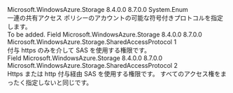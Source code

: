 <Type Name="SharedAccessProtocol" FullName="Microsoft.WindowsAzure.Storage.SharedAccessProtocol">
  <TypeSignature Language="C#" Value="public enum SharedAccessProtocol" />
  <TypeSignature Language="ILAsm" Value=".class public auto ansi sealed SharedAccessProtocol extends System.Enum" />
  <TypeSignature Language="DocId" Value="T:Microsoft.WindowsAzure.Storage.SharedAccessProtocol" />
  <TypeSignature Language="VB.NET" Value="Public Enum SharedAccessProtocol" />
  <TypeSignature Language="F#" Value="type SharedAccessProtocol = " />
  <AssemblyInfo>
    <AssemblyName>Microsoft.WindowsAzure.Storage</AssemblyName>
    <AssemblyVersion>8.4.0.0</AssemblyVersion>
    <AssemblyVersion>8.7.0.0</AssemblyVersion>
  </AssemblyInfo>
  <Base>
    <BaseTypeName>System.Enum</BaseTypeName>
  </Base>
  <Docs>
    <summary>
            一連の共有アクセス ポリシーのアカウントの可能な符号付きプロトコルを指定します。
            </summary>
    <remarks>To be added.</remarks>
  </Docs>
  <Members>
    <Member MemberName="HttpsOnly">
      <MemberSignature Language="C#" Value="HttpsOnly" />
      <MemberSignature Language="ILAsm" Value=".field public static literal valuetype Microsoft.WindowsAzure.Storage.SharedAccessProtocol HttpsOnly = int32(1)" />
      <MemberSignature Language="DocId" Value="F:Microsoft.WindowsAzure.Storage.SharedAccessProtocol.HttpsOnly" />
      <MemberSignature Language="VB.NET" Value="HttpsOnly" />
      <MemberSignature Language="F#" Value="HttpsOnly = 1" Usage="Microsoft.WindowsAzure.Storage.SharedAccessProtocol.HttpsOnly" />
      <MemberType>Field</MemberType>
      <AssemblyInfo>
        <AssemblyName>Microsoft.WindowsAzure.Storage</AssemblyName>
        <AssemblyVersion>8.4.0.0</AssemblyVersion>
        <AssemblyVersion>8.7.0.0</AssemblyVersion>
      </AssemblyInfo>
      <ReturnValue>
        <ReturnType>Microsoft.WindowsAzure.Storage.SharedAccessProtocol</ReturnType>
      </ReturnValue>
      <MemberValue>1</MemberValue>
      <Docs>
        <summary>
            付与 https のみを介して SAS を使用する権限です。
            </summary>
      </Docs>
    </Member>
    <Member MemberName="HttpsOrHttp">
      <MemberSignature Language="C#" Value="HttpsOrHttp" />
      <MemberSignature Language="ILAsm" Value=".field public static literal valuetype Microsoft.WindowsAzure.Storage.SharedAccessProtocol HttpsOrHttp = int32(2)" />
      <MemberSignature Language="DocId" Value="F:Microsoft.WindowsAzure.Storage.SharedAccessProtocol.HttpsOrHttp" />
      <MemberSignature Language="VB.NET" Value="HttpsOrHttp" />
      <MemberSignature Language="F#" Value="HttpsOrHttp = 2" Usage="Microsoft.WindowsAzure.Storage.SharedAccessProtocol.HttpsOrHttp" />
      <MemberType>Field</MemberType>
      <AssemblyInfo>
        <AssemblyName>Microsoft.WindowsAzure.Storage</AssemblyName>
        <AssemblyVersion>8.4.0.0</AssemblyVersion>
        <AssemblyVersion>8.7.0.0</AssemblyVersion>
      </AssemblyInfo>
      <ReturnValue>
        <ReturnType>Microsoft.WindowsAzure.Storage.SharedAccessProtocol</ReturnType>
      </ReturnValue>
      <MemberValue>2</MemberValue>
      <Docs>
        <summary>
            Https または http 付与経由 SAS を使用する権限です。 すべてのアクセス権をまったく指定しないと同じです。
            </summary>
      </Docs>
    </Member>
  </Members>
</Type>